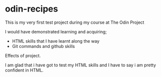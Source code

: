 # odin-recipes
This is my very first test project during my course at The Odin Project  

I would have demonstrated learning and acquiring;
- HTML skills that I have learnt along the way
- Git commands and github skills

Effects of project.

I am glad that i have got to test my HTML skills and 
I have to say i am pretty confident in HTML.